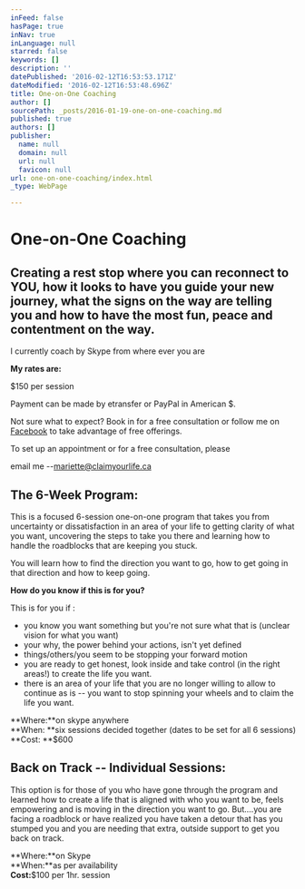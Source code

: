 ```yaml
---
inFeed: false
hasPage: true
inNav: true
inLanguage: null
starred: false
keywords: []
description: ''
datePublished: '2016-02-12T16:53:53.171Z'
dateModified: '2016-02-12T16:53:48.696Z'
title: One-on-One Coaching
author: []
sourcePath: _posts/2016-01-19-one-on-one-coaching.md
published: true
authors: []
publisher:
  name: null
  domain: null
  url: null
  favicon: null
url: one-on-one-coaching/index.html
_type: WebPage

---
```

# One-on-One Coaching

## Creating a rest stop where you can reconnect to YOU, how it looks to have you guide your new journey, what the signs on the way are telling you and how to have the most fun, peace and contentment on the way.

I currently coach by Skype from where ever you are

**My rates are:**

$150 per session 

Payment can be made by etransfer or PayPal in American $.

Not sure what to expect? Book in for a free consultation or follow me on [Facebook][0] to take advantage of free offerings.

To set up an appointment or for a free consultation, please

email me --[mariette@claimyourlife.ca][1]

## The 6-Week Program:

This is a focused 6-session one-on-one program that takes you from uncertainty or dissatisfaction in an area of your life to getting clarity of what you want, uncovering the steps to take you there and learning how to handle the roadblocks that are keeping you stuck.

You will learn how to find the direction you want to go, how to get going in that direction and how to keep going.

**How do you know if this is for you?**

This is for you if :

* you know you want something but you're not sure what that is (unclear vision for what you want)
* your why, the power behind your actions, isn't yet defined
* things/others/you seem to be stopping your forward motion
* you are ready to get honest, look inside and take control (in the right areas!) to create the life you want.
* there is an area of your life that you are no longer willing to allow to continue as is -- you want to stop spinning your wheels and to claim the life you want.

**Where:**on skype anywhere  
**When: **six sessions decided together (dates to be set for all 6 sessions)  
**Cost: **$600

## Back on Track -- Individual Sessions:

This option is for those of you who have gone through the program and learned how to create a life that is aligned with who you want to be, feels empowering and is moving in the direction you want to go. But....you are facing a roadblock or have realized you have taken a detour that has you stumped you and you are needing that extra, outside support to get you back on track.

**Where:**on Skype  
**When:**as per availability  
**Cost:**$100 per 1hr. session

[0]: https://www.facebook.com/pages/claim-your-life-coaching/170426910042
[1]: mailto:mariette@claimyourlife.ca
